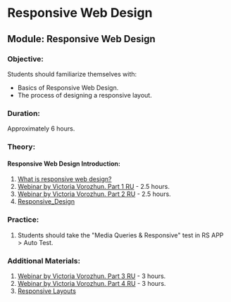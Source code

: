 # **Responsive Web Design**

## Module: Responsive Web Design

### Objective:

Students should familiarize themselves with:

- Basics of Responsive Web Design.
- The process of designing a responsive layout.

### Duration:

Approximately 6 hours.

### Theory:

#### **Responsive Web Design Introduction**:

1. [What is responsive web design?](https://www.smashingmagazine.com/2011/01/guidelines-for-responsive-web-design/)
2. [Webinar by Victoria Vorozhun. Part 1 RU](https://www.youtube.com/watch?v=ZAde-IJAHzo&feature=youtu.be) - 2.5 hours.
3. [Webinar by Victoria Vorozhun. Part 2 RU](https://www.youtube.com/watch?v=BJENQIX2e2o&feature=youtu.be) - 2.5 hours.
4. [Responsive_Design](https://developer.mozilla.org/en-US/docs/Learn/CSS/CSS_layout/Responsive_Design)

### Practice:

1. Students should take the "Media Queries & Responsive" test in RS APP > Auto Test.

### Additional Materials:

1. [Webinar by Victoria Vorozhun. Part 3 RU](https://www.youtube.com/watch?v=fooyYgIuZe8&feature=youtu.be) - 3 hours.
2. [Webinar by Victoria Vorozhun. Part 4 RU](https://www.youtube.com/watch?v=Qk2UGlFNKPE) - 3 hours.
3. [Responsive Layouts](https://css-tricks.com/responsive-layouts-fewer-media-queries/)
